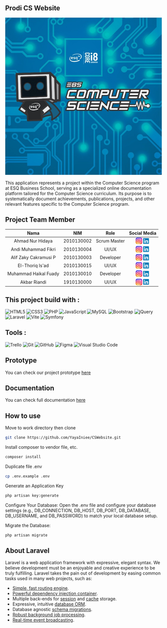 ## Prodi CS Website

![logo app](https://github.com/YayaIniee/CSWebsite/blob/1c7eb3039bced4088d0e98e0f50bc893da944fee/Docs/images/Logo_CS.jpg)

This application represents a project within the Computer Science program at ESQ Business School, serving as a specialized online documentation platform tailored for the Computer Science curriculum. Its purpose is to systematically document achievements, publications, projects, and other relevant features specific to the Computer Science program.

## Project Team Member

|            Nama             |     NIM    |        Role        |           Social Media           |
| :-------------------------: | :--------: | :----------------: | :------------------------------: |
|    Ahmad Nur Hidaya         | 2010130002 |    Scrum Master    | <a href="https://instagram.com/magerun"><img align="center" src="https://github.com/YayaIniee/CSWebsite/blob/e74dae49b64ff8a9ec5647da44d930d37ac84b42/Docs/icons/ig.png" width="21px"/></a> <a href="https://www.linkedin.com/in/ahmad-nur-hidaya/"><img align="center" src="https://github.com/YayaIniee/CSWebsite/blob/f1580852437cd9faa1979c4e19b4650750fda6c3/Docs/icons/linkedin.png" width="21px"/></a> |
|    Andi Muhammad Fikri      | 2010130004 |        UI/UX       | <a href="https://instagram.com/argetlam"><img align="center" src="https://github.com/YayaIniee/CSWebsite/blob/e74dae49b64ff8a9ec5647da44d930d37ac84b42/Docs/icons/ig.png" width="21px"/></a> <a href="https://www.linkedin.com/in/muhammad-haikal-fuady-66a3aa1ab/"><img align="center" src="https://github.com/YayaIniee/CSWebsite/blob/f1580852437cd9faa1979c4e19b4650750fda6c3/Docs/icons/linkedin.png" width="21px"/></a>|
|    Alif Zaky Cakramusi P    | 2010130003 |      Developer     | <a href="https://instagram.com/tosee212"><img align="center" src="https://github.com/YayaIniee/CSWebsite/blob/e74dae49b64ff8a9ec5647da44d930d37ac84b42/Docs/icons/ig.png" width="21px"/></a> <a href="https://www.linkedin.com/in/alif-zaky-cakramusi-putra-1a1915221/"><img align="center" src="https://github.com/YayaIniee/CSWebsite/blob/f1580852437cd9faa1979c4e19b4650750fda6c3/Docs/icons/linkedin.png" width="21px"/></a>|
|    El-Thoriq Is'ad          | 2010130015 |        UI/UX       | <a href="https://instagram.com/elthaariq"><img align="center" src="https://github.com/YayaIniee/CSWebsite/blob/e74dae49b64ff8a9ec5647da44d930d37ac84b42/Docs/icons/ig.png" width="21px"/></a> <a href="https://www.linkedin.com/in/elthaariq/"><img align="center" src="https://github.com/YayaIniee/CSWebsite/blob/f1580852437cd9faa1979c4e19b4650750fda6c3/Docs/icons/linkedin.png" width="21px"/></a>|
|    Muhammad Haikal Fuady    | 2010130010 |      Developer     | <a href="https://instagram.com/hycall_f24"><img align="center" src="https://github.com/YayaIniee/CSWebsite/blob/e74dae49b64ff8a9ec5647da44d930d37ac84b42/Docs/icons/ig.png" width="21px"/></a> <a href="https://www.linkedin.com/in/muhammad-haikal-fuady-66a3aa1ab/"><img align="center" src="https://github.com/YayaIniee/CSWebsite/blob/f1580852437cd9faa1979c4e19b4650750fda6c3/Docs/icons/linkedin.png" width="21px"/></a>|
|    Akbar Riandi             | 1910130000 |        UI/UX       | <a href="https://instagram.com/hycall_f24"><img align="center" src="https://github.com/YayaIniee/CSWebsite/blob/e74dae49b64ff8a9ec5647da44d930d37ac84b42/Docs/icons/ig.png" width="21px"/></a> <a href="https://www.linkedin.com/in/muhammad-haikal-fuady-66a3aa1ab/"><img align="center" src="https://github.com/YayaIniee/CSWebsite/blob/f1580852437cd9faa1979c4e19b4650750fda6c3/Docs/icons/linkedin.png" width="21px"/></a>|

## This project build with :

![HTML5](https://img.shields.io/badge/html5-%23E34F26.svg?style=for-the-badge&logo=html5&logoColor=white) ![CSS3](https://img.shields.io/badge/css3-%231572B6.svg?style=for-the-badge&logo=css3&logoColor=white) ![PHP](https://img.shields.io/badge/php-%23777BB4.svg?style=for-the-badge&logo=php&logoColor=white) ![JavaScript](https://img.shields.io/badge/javascript-%23323330.svg?style=for-the-badge&logo=javascript&logoColor=%23F7DF1E) ![MySQL](https://img.shields.io/badge/mysql-%2300f.svg?style=for-the-badge&logo=mysql&logoColor=white) ![Bootstrap](https://img.shields.io/badge/bootstrap-%238511FA.svg?style=for-the-badge&logo=bootstrap&logoColor=white) ![jQuery](https://img.shields.io/badge/jquery-%230769AD.svg?style=for-the-badge&logo=jquery&logoColor=white) ![Laravel](https://img.shields.io/badge/laravel-%23FF2D20.svg?style=for-the-badge&logo=laravel&logoColor=white) ![Vite](https://img.shields.io/badge/vite-%23646CFF.svg?style=for-the-badge&logo=vite&logoColor=white) ![Symfony](https://img.shields.io/badge/symfony-%23000000.svg?style=for-the-badge&logo=symfony&logoColor=white)

## Tools : 

![Trello](https://img.shields.io/badge/Trello-%23026AA7.svg?style=for-the-badge&logo=Trello&logoColor=white) ![Git](https://img.shields.io/badge/git-%23F05033.svg?style=for-the-badge&logo=git&logoColor=white) ![GitHub](https://img.shields.io/badge/github-%23121011.svg?style=for-the-badge&logo=github&logoColor=white) ![Figma](https://img.shields.io/badge/figma-%23F24E1E.svg?style=for-the-badge&logo=figma&logoColor=white) ![Visual Studio Code](https://img.shields.io/badge/Visual%20Studio%20Code-0078d7.svg?style=for-the-badge&logo=visual-studio-code&logoColor=white)

## Prototype
You can check our project prototype <a href="https://www.figma.com/file/oC2H77lY8W5ORGx0KaHcSn/Untitled?type=design&node-id=1-2&mode=design&t=WcidHxUTDzqzfiW1-0">here</a>

## Documentation
You can check full documentation <a href="https://github.com/YayaIniee/CSWebsite/tree/ca179eb29971452a986916d36f2e8631616c37e4/Docs">here</a>

## How to use
Move to work directory then clone
```bash
git clone https://github.com/YayaIniee/CSWebsite.git
```
Install composer to vendor file, etc.
```bash
composer install
```
Duplicate file .env
```bash
cp .env.example .env
```
Generate an Application Key
```bash
php artisan key:generate
```
Configure Your Database: Open the .env file and configure your database settings (e.g., DB_CONNECTION, DB_HOST, DB_PORT, DB_DATABASE, DB_USERNAME, and DB_PASSWORD) to match your local database setup.

Migrate the Database: 
```bash
php artisan migrate
```

## About Laravel

Laravel is a web application framework with expressive, elegant syntax. We believe development must be an enjoyable and creative experience to be truly fulfilling. Laravel takes the pain out of development by easing common tasks used in many web projects, such as:

- [Simple, fast routing engine](https://laravel.com/docs/routing).
- [Powerful dependency injection container](https://laravel.com/docs/container).
- Multiple back-ends for [session](https://laravel.com/docs/session) and [cache](https://laravel.com/docs/cache) storage.
- Expressive, intuitive [database ORM](https://laravel.com/docs/eloquent).
- Database agnostic [schema migrations](https://laravel.com/docs/migrations).
- [Robust background job processing](https://laravel.com/docs/queues).
- [Real-time event broadcasting](https://laravel.com/docs/broadcasting).


